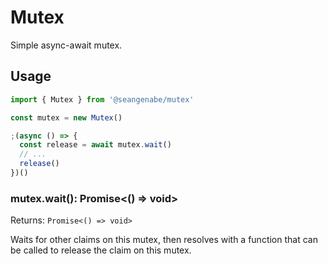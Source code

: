 # Mutex

Simple async-await mutex.

## Usage

```typescript
import { Mutex } from '@seangenabe/mutex'

const mutex = new Mutex()

;(async () => {
  const release = await mutex.wait()
  // ...
  release()
})()

```

### mutex.wait(): Promise<() => void>

Returns: `Promise<() => void>`

Waits for other claims on this mutex, then resolves with a function that can be called to release the claim on this mutex.
